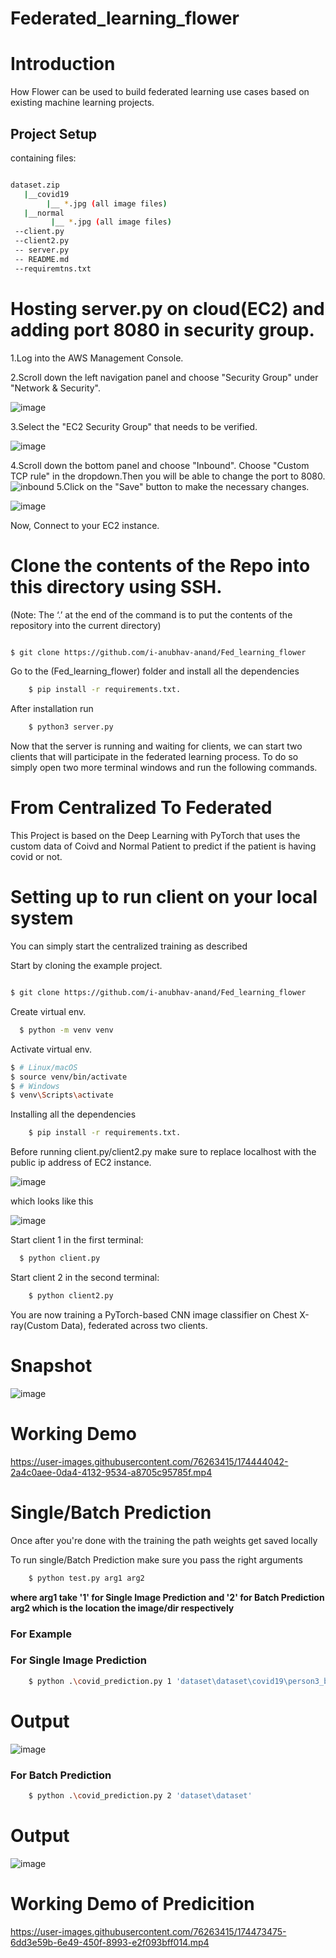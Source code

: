 # Federated_learning_flower


<h1>Introduction</h1>
How Flower can be used to build federated learning use cases based on existing machine learning projects.

<h2>Project Setup</h2>

containing files:
```bash

dataset.zip
   |__covid19
        |__ *.jpg (all image files)
   |__normal
         |__ *.jpg (all image files)
 --client.py
 --client2.py
 -- server.py
 -- README.md
 --requiremtns.txt
```

 
  
  <h1>Hosting server.py on cloud(EC2) and adding port 8080 in security group.</h1>
  1.Log into the AWS Management Console.
  
  2.Scroll down the left navigation panel and choose "Security Group" under "Network & Security".
   
   ![image](https://user-images.githubusercontent.com/76263415/174425642-3f7d086a-1786-436b-a992-7ec4f1dbe087.png)
   
  3.Select the "EC2 Security Group" that needs to be verified.
  
  ![image](https://user-images.githubusercontent.com/76263415/174425658-56404bde-a5de-448d-bae1-c8ea8c47f9f2.png)

  4.Scroll down the bottom panel and choose "Inbound". Choose "Custom TCP rule" in the dropdown.Then you will be able to change the port to 8080.
   ![inbound](https://user-images.githubusercontent.com/76263415/174425457-bbc38b00-4534-47d8-b28d-0daf3e57958d.png)
  5.Click on the "Save" button to make the necessary changes.
  
  ![image](https://user-images.githubusercontent.com/76263415/174425684-675f2fab-6cc8-4049-94ac-61f033038975.png)
  
  
  Now, Connect to your EC2 instance.
  
  <h1>Clone the contents of the Repo into this directory using SSH.</h1>
  (Note: The ‘.’ at the end of the command is to put the contents of the repository into the current directory)
  
```bash

$ git clone https://github.com/i-anubhav-anand/Fed_learning_flower

```
     
   Go to the (Fed_learning_flower) folder and install all the dependencies

```bash
    $ pip install -r requirements.txt.
```
  After installation run 
  
```bash
    $ python3 server.py
```
  Now that the server is running and waiting for clients, we can start two clients that will participate in the federated learning process.
  To do so simply open two more   terminal windows and run the following commands.


 <h1>From Centralized To Federated </h1>
 
  This Project is based on the Deep Learning with PyTorch that uses the custom data of Coivd and Normal Patient to predict if the patient is having covid or not.
  
  <h1>Setting up to run client on your local system</h1>
  
  You can simply start the centralized training as described
  
  Start by cloning the example project.

```bash

$ git clone https://github.com/i-anubhav-anand/Fed_learning_flower

```
  
  
  Create virtual env.
  
  ```bash
    $ python -m venv venv
 ```
 Activate virtual env.
 ```bash
$ # Linux/macOS
$ source venv/bin/activate  
$ # Windows
$ venv\Scripts\activate 
 ```
 Installing all the dependencies
```bash
    $ pip install -r requirements.txt.
```
Before running client.py/client2.py make sure to replace localhost with the  public ip address of EC2 instance.
 
 ![image](https://user-images.githubusercontent.com/76263415/174426161-751c0702-bbd8-4fac-af7b-2d1e3f92f5d0.png)

which looks like this

![image](https://user-images.githubusercontent.com/76263415/174426355-ab394c55-fe69-4810-b3cf-18cdf784a7d0.png)



Start client 1 in the first terminal:

  ```bash
    $ python client.py
```

  Start client 2 in the second terminal:

```bash
    $ python client2.py
```  




  
  
  You are now training a PyTorch-based CNN image classifier on Chest X-ray(Custom Data), federated across two clients.
  


 <h1>Snapshot</h1>

![image](https://user-images.githubusercontent.com/76263415/174471453-11b9662c-869a-4223-8cc1-5c489b43f44e.png)



<h1> Working Demo </h1>

https://user-images.githubusercontent.com/76263415/174444042-2a4c0aee-0da4-4132-9534-a8705c95785f.mp4


<h1> Single/Batch Prediction </h1>

Once after you're done with the training the path weights get saved locally 

To run single/Batch Prediction make sure you pass the right arguments


```bash
    $ python test.py arg1 arg2 
```  

**where arg1 take '1' for Single Image Prediction and '2' for Batch Prediction arg2 which is the location the image/dir respectively**

<h3>
   For Example </h3>
   
   
 <h3>  For Single Image Prediction</h3>

```bash
    $ python .\covid_prediction.py 1 'dataset\dataset\covid19\person3_bacteria_13.jpeg'
```  
<h1>Output</h1>

![image](https://user-images.githubusercontent.com/76263415/174462789-07b0bdfb-ec01-493f-81fc-2d92a8c4f35a.png)



<h3>For Batch Prediction</h3>

```bash
    $ python .\covid_prediction.py 2 'dataset\dataset'   
```  

<h1>Output</h1>

![image](https://user-images.githubusercontent.com/76263415/174462035-59f503fb-4ae4-42e1-be5c-0014acd5dbeb.png)


<h1>Working Demo of Predicition</h1>


https://user-images.githubusercontent.com/76263415/174473475-6dd3e59b-6e49-450f-8993-e2f093bff014.mp4









  
